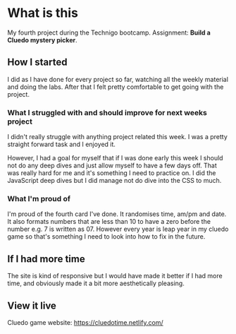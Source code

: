 # What is this

My fourth project during the Technigo bootcamp.
Assignment: **Build a Cluedo mystery picker**.

## How I started

I did as I have done for every project so far, watching all the weekly material and doing the labs. After that I felt pretty comfortable to get going with the project.

### What I struggled with and should improve for next weeks project

I didn't really struggle with anything project related this week. I was a pretty straight forward task and I enjoyed it.

However, I had a goal for myself that if I was done early this week I should not do any deep dives and just allow myself to have a few days off. That was really hard for me and it's something I need to practice on. I did the JavaScript deep dives but I did manage not do dive into the CSS to much.

### What I'm proud of

I'm proud of the fourth card I've done. It randomises time, am/pm and date. It also formats numbers that are less than 10 to have a zero before the number e.g. 7 is written as 07. However every year is leap year in my cluedo game so that's something I need to look into how to fix in the future.

## If I had more time

The site is kind of responsive but I would have made it better if I had more time, and obviously made it a bit more aesthetically pleasing.

## View it live

Cluedo game website:
https://cluedotime.netlify.com/
